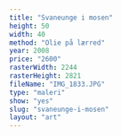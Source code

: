 ```yaml
---
title: "Svaneunge i mosen"
height: 50
width: 40
method: "Olie på lærred"
year: 2008
price: "2600"
rasterWidth: 2244
rasterHeight: 2821
fileName: "IMG_1833.JPG"
type: "maleri"
show: "yes"
slug: "svaneunge-i-mosen"
layout: "art"
---
```

